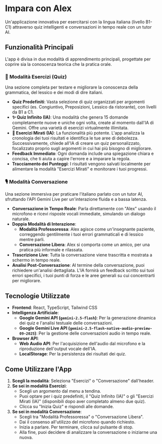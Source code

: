 # Impara con Alex

Un'applicazione innovativa per esercitarsi con la lingua italiana (livello B1-C1) attraverso quiz intelligenti e conversazioni in tempo reale con un tutor AI.

## Funzionalità Principali

L'app è divisa in due modalità di apprendimento principali, progettate per coprire sia la conoscenza teorica che la pratica orale.

### 🧠 Modalità Esercizi (Quiz)

Una sezione completa per testare e migliorare la conoscenza della grammatica, del lessico e dei modi di dire italiani.

-   **Quiz Predefiniti**: Vasta selezione di quiz organizzati per argomenti specifici (es. Congiuntivo, Preposizioni, Lessico da ristorante), con livelli da B1 a C1.
-   **✨ Quiz Infinito (IA)**: Una modalità che genera 15 domande completamente nuove e uniche ogni volta, create al momento dall'IA di Gemini. Offre una varietà di esercizi virtualmente illimitata.
-   **🎯 Esercizi Mirati (IA)**: La funzionalità più potente. L'app analizza la cronologia dei tuoi risultati e identifica le tue aree di debolezza. Successivamente, chiede all'IA di creare un quiz personalizzato, focalizzato proprio sugli argomenti in cui hai più bisogno di migliorare.
-   **Feedback Immediato**: Ogni domanda include una spiegazione chiara e concisa, che ti aiuta a capire l'errore e a imparare la regola.
-   **Tracciamento dei Punteggi**: I risultati vengono salvati localmente per alimentare la modalità "Esercizi Mirati" e monitorare i tuoi progressi.

### 🎙️ Modalità Conversazione

Una sezione immersiva per praticare l'italiano parlato con un tutor AI, sfruttando l'API Gemini Live per un'interazione fluida e a bassa latenza.

-   **Conversazione in Tempo Reale**: Parla direttamente con "Alex" usando il microfono e ricevi risposte vocali immediate, simulando un dialogo naturale.
-   **Doppia Modalità di Interazione**:
    -   **Modalità Professoressa**: Alex agisce come un'insegnante paziente, correggendo gentilmente i tuoi errori grammaticali e di lessico mentre parli.
    -   **Conversazione Libera**: Alex si comporta come un amico, per una pratica più informale e rilassata.
-   **Trascrizione Live**: Tutta la conversazione viene trascritta e mostrata a schermo in tempo reale.
-   **Analisi Post-Conversazione**: Al termine della conversazione, puoi richiedere un'analisi dettagliata. L'IA fornirà un feedback scritto sui tuoi errori specifici, i tuoi punti di forza e le aree generali su cui concentrarti per migliorare.

## Tecnologie Utilizzate

-   **Frontend**: React, TypeScript, Tailwind CSS
-   **Intelligenza Artificiale**:
    -   **Google Gemini API (`gemini-2.5-flash`)**: Per la generazione dinamica dei quiz e l'analisi testuale delle conversazioni.
    -   **Google Gemini Live API (`gemini-2.5-flash-native-audio-preview-09-2025`)**: Per la gestione delle conversazioni audio in tempo reale.
-   **Browser API**:
    -   **Web Audio API**: Per l'acquisizione dell'audio dal microfono e la riproduzione dell'output vocale dell'IA.
    -   **LocalStorage**: Per la persistenza dei risultati dei quiz.

## Come Utilizzare l'App

1.  **Scegli la modalità**: Seleziona "Esercizi" o "Conversazione" dall'header.
2.  **Se sei in modalità Esercizi**:
    -   Scegli un argomento dal menu a tendina.
    -   Puoi optare per i quiz predefiniti, il "Quiz Infinito (IA)" o gli "Esercizi Mirati (IA)" (disponibili dopo aver completato almeno due quiz).
    -   Clicca su "Inizia Quiz" e rispondi alle domande.
3.  **Se sei in modalità Conversazione**:
    -   Scegli tra "Modalità Professoressa" o "Conversazione Libera".
    -   Dai il consenso all'utilizzo del microfono quando richiesto.
    -   Inizia a parlare. Per terminare, clicca sul pulsante di stop.
    -   Alla fine, puoi decidere di analizzare la conversazione o iniziarne una nuova.
